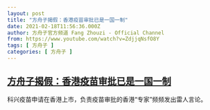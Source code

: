 ```yaml
---
layout: post
title: "方舟子揭假：香港疫苗审批已是一国一制"
date: 2021-02-18T11:56:36.000Z
author: 方舟子官方频道 Fang Zhouzi - Official Channel
from: https://www.youtube.com/watch?v=ZdjjqNsfO8Y
tags: [ 方舟子 ]
categories: [ 方舟子 ]
---
```

<!--1613649396000-->
[方舟子揭假：香港疫苗审批已是一国一制](https://www.youtube.com/watch?v=ZdjjqNsfO8Y)
------

<div>
科兴疫苗申请在香港上市，负责疫苗审批的香港“专家”频频发出雷人言论。
</div>
